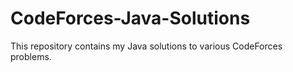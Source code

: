 # CodeForces-Java-Solutions
This repository contains my Java solutions to various CodeForces problems.
